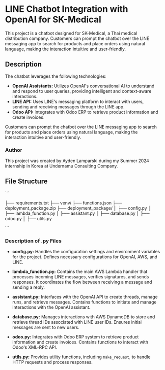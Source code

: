 # LINE Chatbot Integration with OpenAI for SK-Medical

This project is a chatbot designed for SK-Medical, a Thai medical distribution company.
Customers can prompt the chatbot over the LINE messaging app to search for products and place orders using natural language, making the interaction intuitive and user-friendly.

## Description

The chatbot leverages the following technologies:
- **OpenAI Assistants:** Utilizes OpenAI's conversational AI to understand and respond to user queries, providing intelligent and context-aware interactions.
- **LINE API:** Uses LINE's messaging platform to interact with users, sending and receiving messages through the LINE app.
- **Odoo API:** Integrates with Odoo ERP to retrieve product information and create invoices.

Customers can prompt the chatbot over the LINE messaging app to search for products and place orders using natural language, making the interaction intuitive and user-friendly.

### Author

This project was created by Ayden Lamparski during my Summer 2024 internship in Korea at Undernamu Consulting Company.

## File Structure


\`\`\`

├── requirements.txt
├── venv/
├── functions.json
├── deployment_package.zip
├── deployment_package/
│ ├── config.py
│ ├── lambda_function.py
│ ├── assistant.py
│ ├── database.py
│ ├── odoo.py
│ ├── utils.py

\`\`\`


### Description of .py Files

- **config.py:**
  Handles the configuration settings and environment variables for the project. Defines necessary configurations for OpenAI, AWS, and LINE.

- **lambda_function.py:**
  Contains the main AWS Lambda handler that processes incoming LINE messages, verifies signatures, and sends responses. It coordinates the flow between receiving a message and sending a reply.

- **assistant.py:**
  Interfaces with the OpenAI API to create threads, manage runs, and retrieve messages. Contains functions to initiate and manage interactions with the OpenAI assistant.

- **database.py:**
  Manages interactions with AWS DynamoDB to store and retrieve thread IDs associated with LINE user IDs. Ensures initial messages are sent to new users.

- **odoo.py:**
  Integrates with Odoo ERP system to retrieve product information and create invoices. Contains functions to interact with Odoo's XML-RPC API.

- **utils.py:**
  Provides utility functions, including `make_request`, to handle HTTP requests and process responses.

